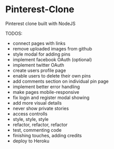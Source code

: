 # Pinterest-Clone
Pinterest clone built with NodeJS

TODOS:

- connect pages with links
- remove uploaded images from github
- style modal for adding pins
- implement facebook OAuth (optional)
- implement twitter OAuth
- create users profile page
- enable users to delete their own pins
- add comments section on individual pin page
- implement better error handling
- make pages mobile-responsive
- fix login and register modal showing
- add more visual details
- never show private stories
- access controlls
- style, style, style
- refactor, refactor, refactor
- test, commenting code
- finishing touches, adding credits
- deploy to Heroku

